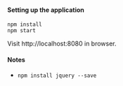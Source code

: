 #### Setting up the application

```
npm install
npm start
```

Visit http://localhost:8080 in browser.

#### Notes

* `npm install jquery --save`
